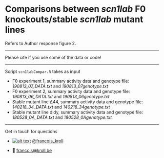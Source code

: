 # Comparisons between *scn1lab* F0 knockouts/stable *scn1lab* mutant lines

Refers to Author response figure 2.

___

Please cite if you use some of the data or code! <br />

___

Script `scn1labCompar.R` takes as input
* F0 experiment 1, summary activity data and genotype file: *190813_07_DATA.txt* and *190813_07genotype.txt*
* F0 experiment 2, summary activity data and genotype file: *190813_06_DATA.txt* and *190813_06genotype.txt*
* Stable mutant line Δ44, summary activity data and genotype file: *140218_34_DATA.txt* and *140218_34genotype.txt*
* Stable mutant line didy, summary activity data and genotype file: *180528_0A_DATA.txt* and *180528_0Agenotype.txt*

---

Get in touch for questions

  * [![alt text][1.2]][1] [@francois_kroll](https://twitter.com/francois_kroll)

  * :email: francois@kroll.be

<!-- icons with padding -->
[1.1]: http://i.imgur.com/tXSoThF.png (twitter icon with padding)

<!-- icons without padding -->
[1.2]: http://i.imgur.com/wWzX9uB.png (twitter icon without padding)

<!-- links to your social media accounts -->
[1]: https://twitter.com/francois_kroll
